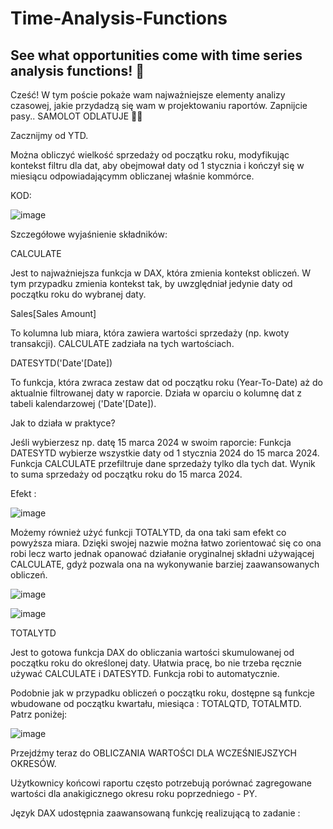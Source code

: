 # Time-Analysis-Functions
See what opportunities come with time series analysis functions! 🚀
------------

Cześć! 
W tym poście pokaże wam najważniejsze elementy analizy czasowej, jakie przydadzą się wam w projektowaniu raportów. Zapnijcie pasy.. SAMOLOT ODLATUJE 🚀🚀


Zacznijmy od YTD.

Można obliczyć wielkość sprzedaży od początku roku, modyfikując kontekst filtru dla dat, aby obejmował daty od 1 stycznia i kończył się w miesiącu odpowiadającymm obliczanej właśnie kommórce.

KOD:

![image](https://github.com/user-attachments/assets/abd3b353-1897-431d-b8e2-8d32d9ed79c7)

Szczegółowe wyjaśnienie składników:

CALCULATE

Jest to najważniejsza funkcja w DAX, która zmienia kontekst obliczeń.
W tym przypadku zmienia kontekst tak, by uwzględniał jedynie daty od początku roku do wybranej daty.

Sales[Sales Amount]

To kolumna lub miara, która zawiera wartości sprzedaży (np. kwoty transakcji).
CALCULATE zadziała na tych wartościach.

DATESYTD('Date'[Date])

To funkcja, która zwraca zestaw dat od początku roku (Year-To-Date) aż do aktualnie filtrowanej daty w raporcie.
Działa w oparciu o kolumnę dat z tabeli kalendarzowej ('Date'[Date]).

Jak to działa w praktyce?

Jeśli wybierzesz np. datę 15 marca 2024 w swoim raporcie:
Funkcja DATESYTD wybierze wszystkie daty od 1 stycznia 2024 do 15 marca 2024.
Funkcja CALCULATE przefiltruje dane sprzedaży tylko dla tych dat.
Wynik to suma sprzedaży od początku roku do 15 marca 2024.

Efekt : 

![image](https://github.com/user-attachments/assets/338689b6-fa0f-454f-93e6-73521d7929f2)

Możemy również użyć funkcji TOTALYTD, da ona taki sam efekt co powyższa miara. Dzięki swojej nazwie można łatwo zorientować się co ona robi lecz warto jednak opanować działanie oryginalnej składni używającej
CALCULATE, gdyż pozwala ona na wykonywanie barziej zaawansowanych obliczeń. 

![image](https://github.com/user-attachments/assets/02c27452-105e-4964-bf16-514b96f90f1b)

![image](https://github.com/user-attachments/assets/5db14a51-d13f-43b9-a79e-924651269a9e)

TOTALYTD

Jest to gotowa funkcja DAX do obliczania wartości skumulowanej od początku roku do określonej daty.
Ułatwia pracę, bo nie trzeba ręcznie używać CALCULATE i DATESYTD. Funkcja robi to automatycznie.

Podobnie jak w przypadku obliczeń o początku roku, dostępne są funkcje wbudowane od początku kwartału, miesiąca : TOTALQTD, TOTALMTD. Patrz poniżej:

![image](https://github.com/user-attachments/assets/b8ba00aa-199a-40e1-b3a9-53bb1271bea8)


Przejdźmy teraz do OBLICZANIA WARTOŚCI DLA WCZEŚNIEJSZYCH OKRESÓW.

Użytkownicy końcowi raportu często potrzebują porównać zagregowane wartości dla anakigicznego okresu roku poprzedniego - PY.

Język DAX udostępnia zaawansowaną funkcję realizującą to zadanie :




